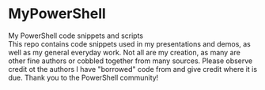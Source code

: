 # MyPowerShell
My PowerShell code snippets and scripts<br>
This repo contains code snippets used in my presentations and demos, as well as my general everyday work. Not all are my creation, as many are other fine authors or cobbled together from many sources.
Please observe credit ot the authors I have "borrowed" code from and give credit where it is due.
Thank you to the PowerShell community!

